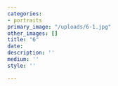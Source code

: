 ```yaml
---
categories:
- portraits
primary_image: "/uploads/6-1.jpg"
other_images: []
title: "6"
date: 
description: ''
medium: ''
style: ''

---
```

